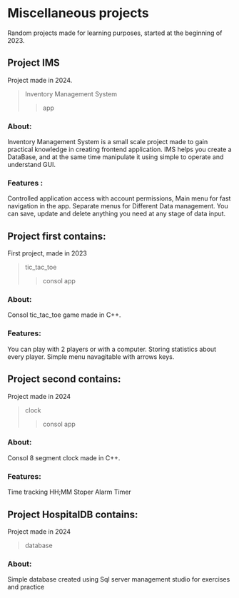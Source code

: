 # Miscellaneous projects
Random projects made for learning purposes, started at the beginning of 2023. 


## Project IMS
Project made in 2024. 
>Inventory Management System
>>app

### About: 
Inventory Management System is a small scale project made to gain practical knowledge in creating frontend application. IMS helps you create a DataBase, and at the same time manipulate it using simple to operate and understand GUI.

### Features :
Controlled application access with account permissions, Main menu for fast navigation in the app. Separate menus for Different Data management. You can save, update and delete anything you need at any stage of data input.


## Project first contains: 
First project, made in 2023 
>tic_tac_toe 
>>consol app

### About: 
Consol tic_tac_toe game made in C++.

### Features:
You can play with 2 players or with a computer.
Storing statistics about every player.
Simple menu navagitable with arrows keys.


## Project second contains:
Project made in 2024
>clock
>>consol app

### About: 
Consol 8 segment clock made in C++.

### Features:
Time tracking HH;MM
Stoper
Alarm
Timer
 
## Project HospitalDB contains:
Project made in 2024
>database 

### About:
Simple database created using Sql server management studio for exercises  and practice

